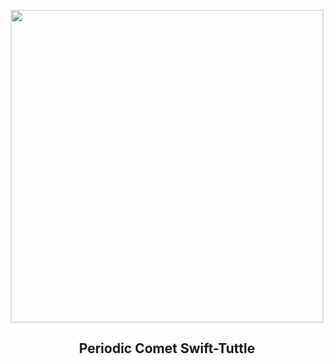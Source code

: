 
<p align="center"><img src="https://apod.nasa.gov/apod/image/2408/Rhemann799_109P_24_11_92_1100px.jpg" width="500" height="500"></p>
<h2 align="center"> Periodic Comet Swift-Tuttle</h2>
